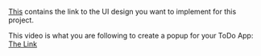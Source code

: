 [This](https://www.figma.com/design/UKxvNXTcGWfm0vLAHlyUHo/Simple-ToDo-List-Design-(Community)?node-id=0-1&p=f&t=uTmWKT6RNlMzsP17-0) contains the link to the UI 
design you want to implement for this project.

This video is what you are following to create a popup for your ToDo App: 
[The Link](https://www.youtube.com/watch?v=XH5OW46yO8I)